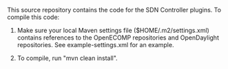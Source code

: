 This source repository contains the code for the SDN Controller plugins.
To compile this code:

1. Make sure your local Maven settings file ($HOME/.m2/settings.xml) contains references to the OpenECOMP repositories and OpenDaylight repositories.  See example-settings.xml for an example.

2. To compile, run "mvn clean install".


